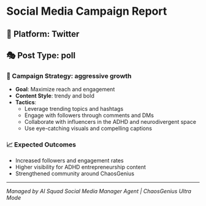# Social Media Campaign Report

## 📅 Platform: Twitter
## 🎭 Post Type: poll

### 🚀 Campaign Strategy: aggressive growth

- **Goal**: Maximize reach and engagement
- **Content Style**: trendy and bold
- **Tactics**:
  - Leverage trending topics and hashtags
  - Engage with followers through comments and DMs
  - Collaborate with influencers in the ADHD and neurodivergent space
  - Use eye-catching visuals and compelling captions

### 📈 Expected Outcomes

- Increased followers and engagement rates
- Higher visibility for ADHD entrepreneurship content
- Strengthened community around ChaosGenius

---

*Managed by AI Squad Social Media Manager Agent | ChaosGenius Ultra Mode*
